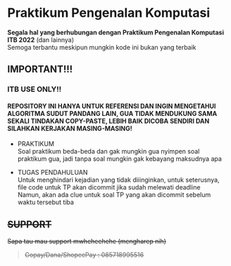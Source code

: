 # Praktikum Pengenalan Komputasi
**Segala hal yang berhubungan dengan Praktikum Pengenalan Komputasi ITB 2022** (dan lainnya)   
Semoga terbantu meskipun mungkin kode ini bukan yang terbaik

## IMPORTANT!!!
### **ITB USE ONLY!!**
####  **REPOSITORY INI HANYA UNTUK REFERENSI DAN INGIN MENGETAHUI ALGORITMA SUDUT PANDANG LAIN, GUA TIDAK MENDUKUNG SAMA SEKALI TINDAKAN COPY-PASTE, LEBIH BAIK DICOBA SENDIRI DAN SILAHKAN KERJAKAN MASING-MASING!**
* PRAKTIKUM  
Soal praktikum beda-beda dan gak mungkin gua nyimpen soal praktikum gua, jadi tanpa soal mungkin gak kebayang maksudnya apa

* TUGAS PENDAHULUAN  
Untuk menghindari kejadian yang tidak diiinginkan, untuk seterusnya, file code untuk TP akan dicommit jika sudah melewati deadline  
Namun, akan ada clue untuk soal TP yang akan dicommit sebelum waktu tersebut tiba

## ~~SUPPORT~~  
~~Sapa tau mau support mwheheehehe (mengharep nih)~~  
> ~~Gopay/Dana/ShopeePay : 085718995516~~
